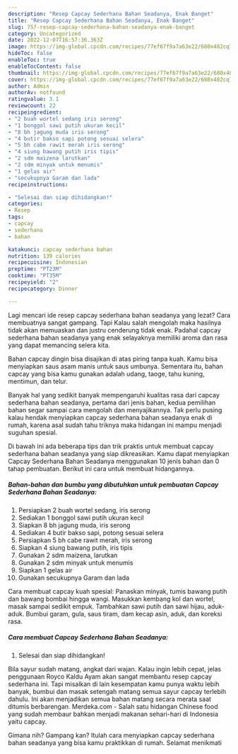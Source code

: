 ```yaml
---
description: "Resep Capcay Sederhana Bahan Seadanya, Enak Banget"
title: "Resep Capcay Sederhana Bahan Seadanya, Enak Banget"
slug: 757-resep-capcay-sederhana-bahan-seadanya-enak-banget
category: Uncategorized
date: 2022-12-07T16:57:36.363Z
image: https://img-global.cpcdn.com/recipes/77ef67f9a7a63e22/680x482cq70/capcay-sederhana-bahan-seadanya-foto-resep-utama.jpg
hideToc: false
enableToc: true
enableTocContent: false
thumbnail: https://img-global.cpcdn.com/recipes/77ef67f9a7a63e22/680x482cq70/capcay-sederhana-bahan-seadanya-foto-resep-utama.jpg
cover: https://img-global.cpcdn.com/recipes/77ef67f9a7a63e22/680x482cq70/capcay-sederhana-bahan-seadanya-foto-resep-utama.jpg
author: Admin
authorAv: notfound
ratingvalue: 3.1
reviewcount: 22
recipeingredient:
- "2 buah wortel sedang iris serong"
- "1 bonggol sawi putih ukuran kecil"
- "8 bh jagung muda iris serong"
- "4 butir bakso sapi potong sesuai selera"
- "5 bh cabe rawit merah iris serong"
- "4 siung bawang putih iris tipis"
- "2 sdm maizena larutkan"
- "2 sdm minyak untuk menumis"
- "1 gelas air"
- "secukupnya Garam dan lada"
recipeinstructions:

- "Selesai dan siap dihidangkan!"
categories:
- Resep
tags:
- capcay
- sederhana
- bahan

katakunci: capcay sederhana bahan 
nutrition: 139 calories
recipecuisine: Indonesian
preptime: "PT23M"
cooktime: "PT35M"
recipeyield: "2"
recipecategory: Dinner

---
```



Lagi mencari ide resep capcay sederhana bahan seadanya yang lezat? Cara membuatnya sangat gampang. Tapi Kalau salah mengolah maka hasilnya tidak akan memuaskan dan justru cenderung tidak enak. Padahal capcay sederhana bahan seadanya yang enak selayaknya memiliki aroma dan rasa yang dapat memancing selera kita.


Bahan capcay dingin bisa disajikan di atas piring tanpa kuah. Kamu bisa menyiapkan saus asam manis untuk saus umbunya. Sementara itu, bahan capcay yang bisa kamu gunakan adalah udang, taoge, tahu kuning, mentimun, dan telur.

Banyak hal yang sedikit banyak mempengaruhi kualitas rasa dari capcay sederhana bahan seadanya, pertama dari jenis bahan, kedua pemilihan bahan segar sampai cara mengolah dan menyajikannya. Tak perlu pusing kalau hendak menyiapkan capcay sederhana bahan seadanya enak di rumah, karena asal sudah tahu triknya maka hidangan ini mampu menjadi suguhan spesial.


Di bawah ini ada beberapa tips dan trik praktis untuk membuat capcay sederhana bahan seadanya yang siap dikreasikan. Kamu dapat menyiapkan Capcay Sederhana Bahan Seadanya menggunakan 10 jenis bahan dan 0 tahap pembuatan. Berikut ini cara untuk membuat hidangannya.

<!--inarticleads1-->

##### Bahan-bahan dan bumbu yang dibutuhkan untuk pembuatan Capcay Sederhana Bahan Seadanya:

1. Persiapkan 2 buah wortel sedang, iris serong
1. Sediakan 1 bonggol sawi putih ukuran kecil
1. Siapkan 8 bh jagung muda, iris serong
1. Sediakan 4 butir bakso sapi, potong sesuai selera
1. Persiapkan 5 bh cabe rawit merah, iris serong
1. Siapkan 4 siung bawang putih, iris tipis
1. Gunakan 2 sdm maizena, larutkan
1. Gunakan 2 sdm minyak untuk menumis
1. Siapkan 1 gelas air
1. Gunakan secukupnya Garam dan lada


Cara membuat capcay kuah spesial: Panaskan minyak, tumis bawang putih dan bawang bombai hingga wangi. Masukkan kembang kol dan wortel, masak sampai sedikit empuk. Tambahkan sawi putih dan sawi hijau, aduk-aduk. Bumbui garam, gula, saus tiram, dam kecap asin, aduk, dan koreksi rasa. 

<!--inarticleads2-->

##### Cara membuat Capcay Sederhana Bahan Seadanya:


1. Selesai dan siap dihidangkan!

Bila sayur sudah matang, angkat dari wajan. Kalau ingin lebih cepat, jelas penggunaan Royco Kaldu Ayam akan sangat membantu resep capcay sederhana ini. Tapi misalkan di lain kesempatan kamu punya waktu lebih banyak, bumbui dan masak setengah matang semua sayur capcay terlebih dahulu. Ini akan menjadikan semua bahan matang secara merata saat ditumis berbarengan. Merdeka.com - Salah satu hidangan Chinese food yang sudah membaur bahkan menjadi makanan sehari-hari di Indonesia yaitu capcay. 

Gimana nih? Gampang kan? Itulah cara menyiapkan capcay sederhana bahan seadanya yang bisa kamu praktikkan di rumah. Selamat menikmati
